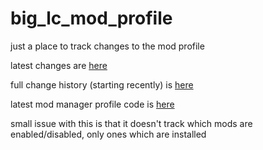 # big_lc_mod_profile
just a place to track changes to the mod profile

latest changes are [here](https://github.com/hoffr/big_lc_mod_profile/commit/9e107c8d4b6fdef1d7599adf6ead10fc44a29d37#diff-7de4dfbdcc05819bdadf664acfab7fd6abdbe5064cbff499ab7969f2d5a671cb)

full change history (starting recently) is [here](https://github.com/hoffr/big_lc_mod_profile/commits/main/)

latest mod manager profile code is [here](https://github.com/hoffr/big_lc_mod_profile/blob/main/profile_code.txt)

small issue with this is that it doesn't track which mods are enabled/disabled, only ones which are installed
